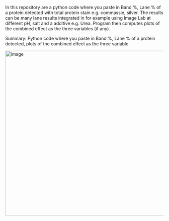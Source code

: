 In this repository are a python code where you paste in Band %, Lane % of a protein detected with total protein stain e.g. commassie, silver. The results can be many lane results integrated in for example using Image Lab at different pH, salt and a additive e.g. Urea. Program then computes plots of the combined effect as the three variables (if any).

Summary: Python code where you paste in Band %, Lane % of a protein detected, plots of the combined effect as the three variable

<img width="696" height="524" alt="image" src="https://github.com/user-attachments/assets/34262fac-7012-4b32-bbce-42be91bcb831" />
